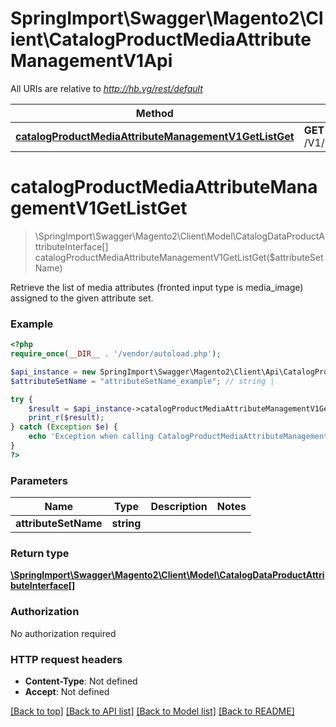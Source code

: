 # SpringImport\Swagger\Magento2\Client\CatalogProductMediaAttributeManagementV1Api

All URIs are relative to *http://hb.vg/rest/default*

Method | HTTP request | Description
------------- | ------------- | -------------
[**catalogProductMediaAttributeManagementV1GetListGet**](CatalogProductMediaAttributeManagementV1Api.md#catalogProductMediaAttributeManagementV1GetListGet) | **GET** /V1/products/media/types/{attributeSetName} | 


# **catalogProductMediaAttributeManagementV1GetListGet**
> \SpringImport\Swagger\Magento2\Client\Model\CatalogDataProductAttributeInterface[] catalogProductMediaAttributeManagementV1GetListGet($attributeSetName)



Retrieve the list of media attributes (fronted input type is media_image) assigned to the given attribute set.

### Example
```php
<?php
require_once(__DIR__ . '/vendor/autoload.php');

$api_instance = new SpringImport\Swagger\Magento2\Client\Api\CatalogProductMediaAttributeManagementV1Api();
$attributeSetName = "attributeSetName_example"; // string | 

try {
    $result = $api_instance->catalogProductMediaAttributeManagementV1GetListGet($attributeSetName);
    print_r($result);
} catch (Exception $e) {
    echo 'Exception when calling CatalogProductMediaAttributeManagementV1Api->catalogProductMediaAttributeManagementV1GetListGet: ', $e->getMessage(), PHP_EOL;
}
?>
```

### Parameters

Name | Type | Description  | Notes
------------- | ------------- | ------------- | -------------
 **attributeSetName** | **string**|  |

### Return type

[**\SpringImport\Swagger\Magento2\Client\Model\CatalogDataProductAttributeInterface[]**](../Model/CatalogDataProductAttributeInterface.md)

### Authorization

No authorization required

### HTTP request headers

 - **Content-Type**: Not defined
 - **Accept**: Not defined

[[Back to top]](#) [[Back to API list]](../../README.md#documentation-for-api-endpoints) [[Back to Model list]](../../README.md#documentation-for-models) [[Back to README]](../../README.md)


